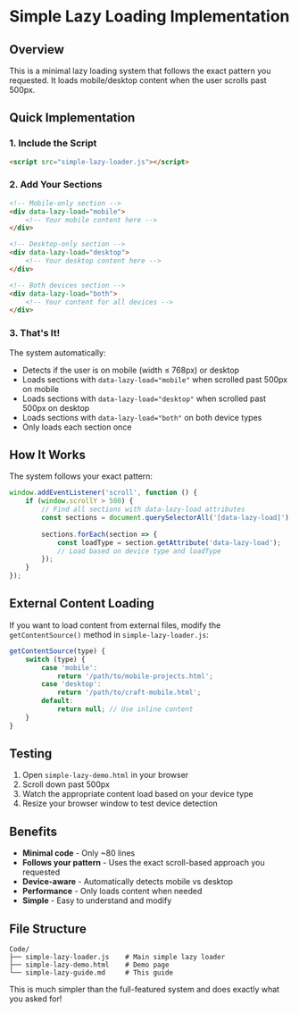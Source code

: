 # Simple Lazy Loading Implementation

## Overview
This is a minimal lazy loading system that follows the exact pattern you requested. It loads mobile/desktop content when the user scrolls past 500px.

## Quick Implementation

### 1. Include the Script
```html
<script src="simple-lazy-loader.js"></script>
```

### 2. Add Your Sections
```html
<!-- Mobile-only section -->
<div data-lazy-load="mobile">
    <!-- Your mobile content here -->
</div>

<!-- Desktop-only section -->
<div data-lazy-load="desktop">
    <!-- Your desktop content here -->
</div>

<!-- Both devices section -->
<div data-lazy-load="both">
    <!-- Your content for all devices -->
</div>
```

### 3. That's It!
The system automatically:
- Detects if the user is on mobile (width ≤ 768px) or desktop
- Loads sections with `data-lazy-load="mobile"` when scrolled past 500px on mobile
- Loads sections with `data-lazy-load="desktop"` when scrolled past 500px on desktop
- Loads sections with `data-lazy-load="both"` on both device types
- Only loads each section once

## How It Works

The system follows your exact pattern:

```javascript
window.addEventListener('scroll', function () {
    if (window.scrollY > 500) {
        // Find all sections with data-lazy-load attributes
        const sections = document.querySelectorAll('[data-lazy-load]');
        
        sections.forEach(section => {
            const loadType = section.getAttribute('data-lazy-load');
            // Load based on device type and loadType
        });
    }
});
```

## External Content Loading

If you want to load content from external files, modify the `getContentSource()` method in `simple-lazy-loader.js`:

```javascript
getContentSource(type) {
    switch (type) {
        case 'mobile':
            return '/path/to/mobile-projects.html';
        case 'desktop':
            return '/path/to/craft-mobile.html';
        default:
            return null; // Use inline content
    }
}
```

## Testing

1. Open `simple-lazy-demo.html` in your browser
2. Scroll down past 500px
3. Watch the appropriate content load based on your device type
4. Resize your browser window to test device detection

## Benefits

- **Minimal code** - Only ~80 lines
- **Follows your pattern** - Uses the exact scroll-based approach you requested
- **Device-aware** - Automatically detects mobile vs desktop
- **Performance** - Only loads content when needed
- **Simple** - Easy to understand and modify

## File Structure
```
Code/
├── simple-lazy-loader.js    # Main simple lazy loader
├── simple-lazy-demo.html    # Demo page
└── simple-lazy-guide.md     # This guide
```

This is much simpler than the full-featured system and does exactly what you asked for!
